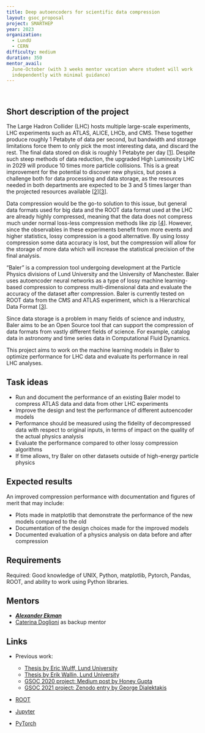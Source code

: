```yaml
---
title: Deep autoencoders for scientific data compression
layout: gsoc_proposal
project: SMARTHEP
year: 2023
organization:
  - LundU
  - CERN
difficulty: medium
duration: 350
mentor_avail:
  June-October (with 3 weeks mentor vacation where student will work
  independently with minimal guidance)
---
```


​

## Short description of the project

The Large Hadron Collider (LHC) hosts multiple large-scale experiments, LHC
experiments such as ATLAS, ALICE, LHCb, and CMS. These together produce roughly
1 Petabyte of data per second, but bandwidth and storage limitations force them
to only pick the most interesting data, and discard the rest. The final data
stored on disk is roughly 1 Petabyte per day
[[1](https://home.cern/news/news/computing/cern-data-centre-passes-200-petabyte-milestone)].
Despite such steep methods of data reduction, the upgraded High Luminosity LHC
in 2029 will produce 10 times more particle collisions. This is a great
improvement for the potential to discover new physics, but poses a challenge
both for data processing and data storage, as the resources needed in both
departments are expected to be 3 and 5 times larger than the projected resources
available
[[2](https://cerncourier.com/a/time-to-adapt-for-big-data/)][[3](https://doi.org/10.1051/epjconf/202024504035)].

Data compression would be the go-to solution to this issue, but general data
formats used for big data and the ROOT data format used at the LHC are already
highly compressed, meaning that the data does not compress much under normal
loss-less compression methods like zip
[[4](https://www.sciencedirect.com/science/article/abs/pii/S016890029700048X)].
However, since the observables in these experiments benefit from more events and
higher statistics, lossy compression is a good alternative. By using lossy
compression some data accuracy is lost, but the compression will allow for the
storage of more data which will increase the statistical precision of the final
analysis.

“Baler” is a compression tool undergoing development at the Particle Physics
divisions of Lund University and the University of Manchester. Baler uses
autoencoder neural networks as a type of lossy machine learning-based
compression to compress multi-dimensional data and evaluate the accuracy of the
dataset after compression. Baler is currently tested on ROOT data from the CMS
and ATLAS experiment, which is a Hierarchical Data Format
[[3](https://doi.org/10.1051/epjconf/202024504035)].

Since data storage is a problem in many fields of science and industry, Baler
aims to be an Open Source tool that can support the compression of data formats
from vastly different fields of science. For example, catalog data in astronomy
and time series data in Computational Fluid Dynamics.

This project aims to work on the machine learning models in Baler to optimize
performance for LHC data and evaluate its performance in real LHC analyses.

## Task ideas

- Run and document the performance of an existing Baler model to compress ATLAS
  data and data from other LHC experiments
- Improve the design and test the performance of different autoencoder models
- Performance should be measured using the fidelity of decompressed data with
  respect to original inputs, in terms of impact on the quality of the actual
  physics analysis
- Evaluate the performance compared to other lossy compression algorithms
- If time allows, try Baler on other datasets outside of high-energy particle
  physics

## Expected results

An improved compression performance with documentation and figures of merit that
may include:

- Plots made in matplotlib that demonstrate the performance of the new models
  compared to the old
- Documentation of the design choices made for the improved models
- Documented evaluation of a physics analysis on data before and after
  compression

## Requirements

Required: Good knowledge of UNIX, Python, matplotlib, Pytorch, Pandas, ROOT, and
ability to work using Python libraries.

## Mentors

- **_[Alexander Ekman](mailto:alexander.ekman@hep.lu.se)_**
- [Caterina Doglioni](mailto:caterina.doglioni@cern.ch) as backup mentor

## Links

- Previous work:

  - [Thesis by Eric Wulff, Lund University](https://lup.lub.lu.se/student-papers/search/publication/9004751)
  - [Thesis by Erik Wallin, Lund University](https://lup.lub.lu.se/student-papers/search/publication/9012882)
  - [GSOC 2020 project: Medium post by Honey Gupta](https://medium.com/@hn.gpt1/deep-compression-for-high-energy-physics-data-google-summer-of-code20-3dea5acc7bcf)
  - [GSOC 2021 project: Zenodo entry by George Dialektakis](https://zenodo.org/record/5482611#.Y-I28S2l3fa)

- [ROOT](https://root.cern/)
- [Jupyter](http://jupyter.org)
- [PyTorch](http://pytorch.org)
